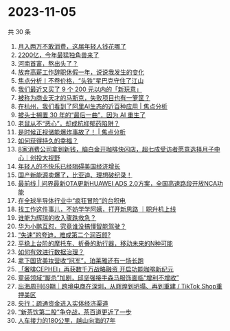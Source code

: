 # 2023-11-05

共 30 条

<!-- BEGIN 36KR -->
<!-- 最后更新时间 2023-11-05 07:03:36 +0800 -->
1. [月入两万不敢消费，这届年轻人钱花哪了](https://36kr.com/p/2502340713194884)
1. [2200亿，今年最猛独角兽来了](https://36kr.com/p/2503461534246277)
1. [河南首富，熬出头了？](https://36kr.com/p/2502515122038664)
1. [放弃高薪工作辞职休假一年，说说我发生的变化](https://36kr.com/p/2466862715754626)
1. [焦点分析丨不卷价格，“头铁”星巴克守住了江山](https://36kr.com/p/2502275077105543)
1. [我们最近又买了 9 个 200 元以内的「新玩意」](https://36kr.com/p/2503476504700801)
1. [被称为商业天才的马斯克，失败项目也有一箩筐？](https://36kr.com/p/2502156008710023)
1. [在杭州，我们看到了阿里AI生态的近百种应用 | 焦点分析](https://36kr.com/p/2502287054464392)
1. [披头士搁置 30 年的“最后一曲”，因为 AI 重生了](https://36kr.com/p/2502512077629317)
1. [老鼠从不“恶心”，却成抗抑郁药陷阱？](https://36kr.com/p/2502753107977609)
1. [是时候正视储能爆炸事故了！ | 焦点分析](https://36kr.com/p/2500816497436673)
1. [如何获得持久的幸福？](https://36kr.com/p/2492359421008002)
1. [8家消费公司拿到新钱，脑白金开咖啡快闪店，超七成受访者愿意选择月子中心｜创投大视野](https://36kr.com/p/2503486081131909)
1. [年轻人的不快乐已经阻碍美国经济增长](https://36kr.com/p/2503458039211397)
1. [国产新能源卖爆了，比亚迪、理想破纪录！](https://36kr.com/p/2502668039447938)
1. [最前线 | 问界最新OTA更新HUAWEI ADS 2.0方案，全国高速路段开放NCA功能](https://36kr.com/p/2503715100943747)
1. [在全球半导体行业中“疯狂冒险”的台积电](https://36kr.com/p/2502751937455492)
1. [找工作这件事儿，不妨学学阿姨，打开新思路 ｜职升机上线](https://36kr.com/p/2502716349671299)
1. [谁能为辉瑞的收入骤跌救急？](https://36kr.com/p/2503218971288967)
1. [华为小鹏互怼，究竟谁没搞懂智能驾驶？](https://36kr.com/p/2503583014643080)
1. [“失速”的夸迪，难成第二个润百颜?](https://36kr.com/p/2502560329965703)
1. [平稳上台阶的摩托车、折叠的助行器，移动未来的N种可能](https://36kr.com/p/2503362293620617)
1. [如何有效进行数据治理？](https://36kr.com/p/2435258401510024)
1. [拿下国货美妆营收“冠军”，珀莱雅还有一场长跑](https://36kr.com/p/2502649146762624)
1. [「奢啡CEPHEI」再获数千万战略融资 开启功能咖啡新纪元](https://36kr.com/p/2503456382313861)
1. [童装领域“厮杀”加剧，邱坚强接手森马服饰面临“增利不增收”](https://36kr.com/p/2502649545762185)
1. [出海周刊69期｜跨境电商在深圳，从辉煌到坍塌、再到重建 / TikTok Shop重押美区](https://36kr.com/p/2502502872507779)
1. [央行：疏通资金进入实体经济渠道](https://36kr.com/p/2503694094148997)
1. [“新茶饮第二股”争夺战，茶百道更近了一步](https://36kr.com/p/2503301255964034)
1. [人车接力的180公里，越山向海的7年](https://36kr.com/p/2502571514537352)
<!-- END 36KR -->
